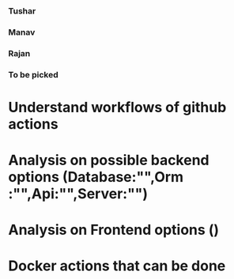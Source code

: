### Tushar






### Manav








### Rajan





### To be picked

# Understand workflows of github actions

# Analysis on possible backend options (Database:"",Orm :"",Api:"",Server:"")

# Analysis on Frontend options ()

# Docker actions that can be done